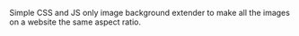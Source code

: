 Simple CSS and JS only image background extender to make all the images on a website the same aspect ratio.
